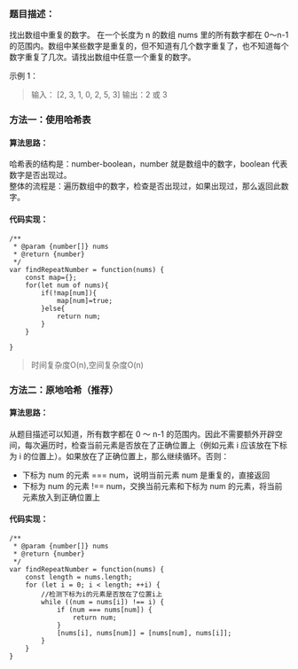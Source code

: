 ### 题目描述：
找出数组中重复的数字。
在一个长度为 n 的数组 nums 里的所有数字都在 0～n-1 的范围内。数组中某些数字是重复的，但不知道有几个数字重复了，也不知道每个数字重复了几次。请找出数组中任意一个重复的数字。<br>

示例 1：
> 输入：
> [2, 3, 1, 0, 2, 5, 3]
> 输出：2 或 3 

### 方法一：使用哈希表
#### 算法思路：
哈希表的结构是：number-boolean，number 就是数组中的数字，boolean 代表数字是否出现过。<br>
整体的流程是：遍历数组中的数字，检查是否出现过，如果出现过，那么返回此数字。
#### 代码实现：
```
/**
 * @param {number[]} nums
 * @return {number}
 */
var findRepeatNumber = function(nums) {
    const map={};
    for(let num of nums){
        if(!map[num]){
            map[num]=true;
        }else{
            return num;
        }
    }

}
```
> 时间复杂度O(n),空间复杂度O(n)

### 方法二：原地哈希（推荐）
#### 算法思路：
从题目描述可以知道，所有数字都在 0 ～ n-1 的范围内。因此不需要额外开辟空间，每次遍历时，检查当前元素是否放在了正确位置上（例如元素 i 应该放在下标为 i 的位置上）。如果放在了正确位置上，那么继续循环。否则：<br>
- 下标为 num 的元素 === num，说明当前元素 num 是重复的，直接返回
- 下标为 num 的元素 !== num，交换当前元素和下标为 num 的元素，将当前元素放入到正确位置上
#### 代码实现：
```
/**
 * @param {number[]} nums
 * @return {number}
 */
var findRepeatNumber = function(nums) {
    const length = nums.length;
    for (let i = 0; i < length; ++i) {
        //检测下标为i的元素是否放在了位置i上
        while ((num = nums[i]) !== i) {
            if (num === nums[num]) {
                return num;
            }
            [nums[i], nums[num]] = [nums[num], nums[i]];
        }
    }
}
```